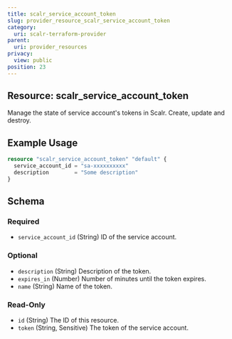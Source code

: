 ```yaml
---
title: scalr_service_account_token
slug: provider_resource_scalr_service_account_token
category:
  uri: scalr-terraform-provider
parent:
  uri: provider_resources
privacy:
  view: public
position: 23
---
```

## Resource: scalr_service_account_token

Manage the state of service account's tokens in Scalr. Create, update and destroy.

## Example Usage

```terraform
resource "scalr_service_account_token" "default" {
  service_account_id = "sa-xxxxxxxxxx"
  description        = "Some description"
}
```

<!-- schema generated by tfplugindocs -->
## Schema

### Required

- `service_account_id` (String) ID of the service account.

### Optional

- `description` (String) Description of the token.
- `expires_in` (Number) Number of minutes until the token expires.
- `name` (String) Name of the token.

### Read-Only

- `id` (String) The ID of this resource.
- `token` (String, Sensitive) The token of the service account.
